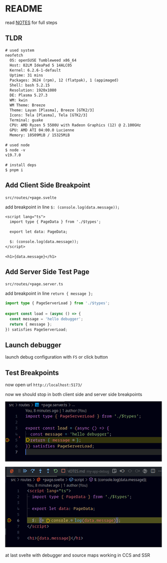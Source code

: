 # README

read [NOTES](NOTES.md) for full steps

## TLDR

```shell
# used system
neofetch 
  OS: openSUSE Tumbleweed x86_64 
  Host: 82LM IdeaPad 5 14ALC05 
  Kernel: 6.2.6-1-default 
  Uptime: 31 mins 
  Packages: 3624 (rpm), 12 (flatpak), 1 (appimaged) 
  Shell: bash 5.2.15 
  Resolution: 1920x1080 
  DE: Plasma 5.27.3 
  WM: kwin 
  WM Theme: Breeze 
  Theme: Layan [Plasma], Breeze [GTK2/3] 
  Icons: Tela [Plasma], Tela [GTK2/3] 
  Terminal: guake 
  CPU: AMD Ryzen 5 5500U with Radeon Graphics (12) @ 2.100GHz 
  GPU: AMD ATI 04:00.0 Lucienne 
  Memory: 10509MiB / 15325MiB

# used node
$ node -v
v19.7.0

# install deps
$ pnpm i
```

## Add Client Side Breakpoint

`src/routes/+page.svelte`

add breakpoint in line `$: (console.log(data.message));`

```svelte
<script lang="ts">
  import type { PageData } from './$types';

  export let data: PageData;

  $: (console.log(data.message));
</script>

<h1>{data.message}</h1>
```

## Add Server Side Test Page

`src/routes/+page.server.ts`

add breakpoint in line `return { message };`

```ts
import type { PageServerLoad } from './$types';

export const load = (async () => {
  const message = 'hello debugger';
  return { message };
}) satisfies PageServerLoad;
```

## Launch debugger

launch debug configuration with `F5` or click button

## Test Breakpoints

now open url `http://localhost:5173/`

now we should stop in both client side and server side breakpoints

![image](attachments/2023-03-22-00-12-51.png)

![image](attachments/2023-03-22-00-13-15.png)

at last svelte with debugger and source maps working in CCS and SSR